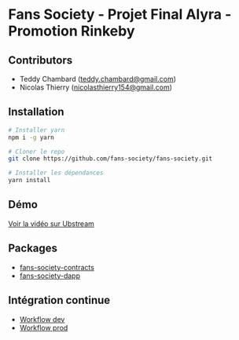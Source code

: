 # Fans Society - Projet Final Alyra - Promotion Rinkeby

## Contributors

- Teddy Chambard (teddy.chambard@gmail.com)
- Nicolas Thierry (nicolasthierry154@gmail.com)

## Installation

```sh
# Installer yarn
npm i -g yarn

# Cloner le repo
git clone https://github.com/fans-society/fans-society.git

# Installer les dépendances
yarn install
```

## Démo

[Voir la vidéo sur Ubstream]()

## Packages

- [fans-society-contracts](./packages/fans-society-contracts/)
- [fans-society-dapp](./packages/fans-society-dapp)

## Intégration continue

- [Workflow dev](https://github.com/fans-society/fans-society/blob/master/.github/workflows/ci.yml)
- [Workflow prod](https://github.com/fans-society/fans-society/blob/master/.github/workflows/ci-prod.yml)
